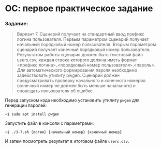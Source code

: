 # ОС: первое практическое задание

### Задание:
> Вариант 7.	Сценарий получает на стандартный ввод префикс логина пользователя. Первым параметром сценарий получает начальный порядковый номер пользователя. Вторым параметром сценарий получает конечный порядковый номер пользователя. Результатом работы сценария должен быть текстовый файл users.csv, каждая строка которого должна иметь формат <префикс логина>_<порядковый номер пользователя>,<пароль>. Для автоматического формирования пароля необходимо задействовать утилиту pwgen. Сценарий должен предусматривать проверку начального и конечного номеров (конечный номер не должен быть меньше начального) и оповещать пользователя об ошибке.

Перед запуском кода необходимо установить утилиту `pwgen` для генерации паролей:
```
~$ sudo apt install pwgen
```

Запустить файл в консоли с параметрами:
```
~$ ./3-7.sh {логин} {начальный номер} {конечный номер}
```
И затем посмотреть результат в итоговом файле `users.csv`.
